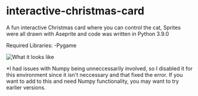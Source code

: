 # interactive-christmas-card
A fun interactive Christmas card where you can control the cat, Sprites were all drawn with Aseprite and code was written in Python 3.9.0

Required Libraries:
-Pygame

![What it looks like]()

*I had issues with Numpy being unneccessarily involved, so I disabled it for this environment since it isn't neccessary and that fixed the error.  If you want to add to this and need Numpy functionality, you may want to try earlier versions.
